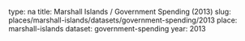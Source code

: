 type: na
title: Marshall Islands / Government Spending (2013)
slug: places/marshall-islands/datasets/government-spending/2013
place: marshall-islands
dataset: government-spending
year: 2013
